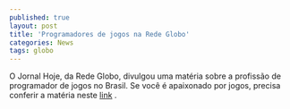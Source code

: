 ```yaml
---
published: true
layout: post
title: 'Programadores de jogos na Rede Globo'
categories: News
tags: globo
---
```

O Jornal Hoje, da Rede Globo, divulgou uma matéria sobre a profissão de programador de jogos no Brasil.
Se você é apaixonado por jogos, precisa conferir a matéria neste <a href="http://jornalhoje.globo.com/JHoje/0,19125,VJP0-3074-124409,00.html#" target="_blank">link</a>
.